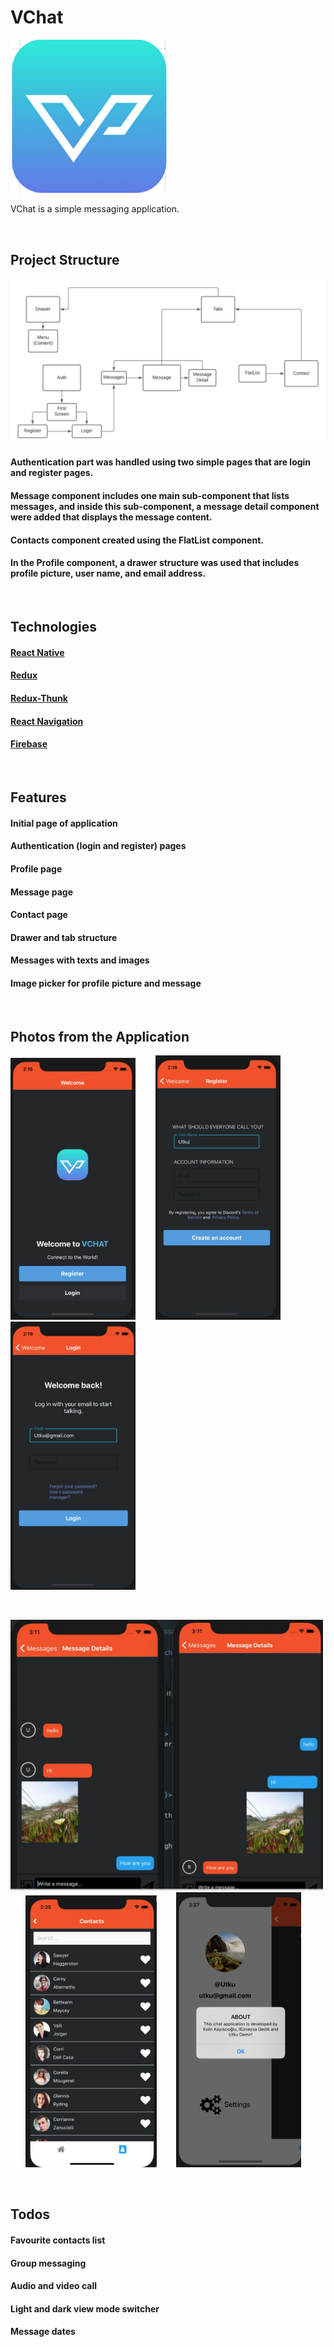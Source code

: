 # VChat

<img src="src/images/vchat.png" width="250">

VChat is a simple messaging application.

<br>

## Project Structure

<img src="src/images/structure.png" width="800">

#### Authentication part was handled using two simple pages that are login and register pages.
#### Message component includes one main sub-component that lists messages, and inside this sub-component, a message detail component were added that displays the message content.
#### Contacts component created using the FlatList component.
#### In the Profile component, a drawer structure was used that includes profile picture, user name, and email address.

<br>

## Technologies

#### [React Native](https://reactnative.dev/)
#### [Redux](https://redux.js.org/)
#### [Redux-Thunk](https://github.com/reduxjs/redux-thunk)
#### [React Navigation](https://reactnavigation.org/)
#### [Firebase](https://firebase.google.com/)

<br>

## Features

#### Initial page of application
#### Authentication (login and register) pages
#### Profile page
#### Message page
#### Contact page
#### Drawer and tab structure
#### Messages with texts and images
#### Image picker for profile picture and message

<br>

## Photos from the Application

<img src="src/images/initial_page.png" width="200">&nbsp; &nbsp; &nbsp; &nbsp; <img src="src/images/register.png" width="200">&nbsp; &nbsp; &nbsp; &nbsp; <img src="src/images/login.png" width="200">

<br>

<img src="src/images/message.png" width="500">&nbsp; &nbsp; &nbsp; &nbsp; <img src="src/images/contacts.png" width="210">&nbsp; &nbsp; &nbsp; &nbsp; <img src="src/images/profile.png" width="200">

<br>

## Todos

#### Favourite contacts list
#### Group messaging
#### Audio and video call
#### Light and dark view mode switcher
#### Message dates
